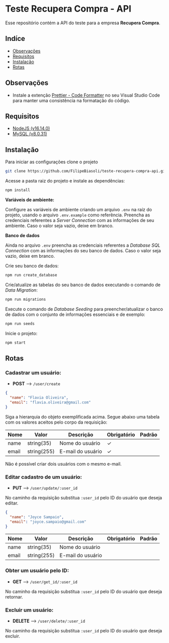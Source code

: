 # Teste Recupera Compra - API

Esse repositório contém a API do teste para a empresa **Recupera Compra**.

## Indíce

- [Observações](#observações)
- [Requisitos](#requisitos)
- [Instalação](#instalação)
- [Rotas](#rotas)

## Observações

- Instale a extenção [Prettier - Code Formatter](https://marketplace.visualstudio.com/items?itemName=esbenp.prettier-vscode) no seu Visual Studio Code para manter uma consistência na formatação do código.

## Requisitos

- [NodeJS (v16.14.0)](https://nodejs.org/en/)
- [MySQL (v8.0.31)](https://www.mysql.com/)

## Instalação

Para iniciar as configurações clone o projeto

```bash
git clone https://github.com/FilipeBiasoli/teste-recupera-compra-api.git
```

Acesse a pasta raiz do projeto e instale as dependências:

```cmd
npm install
```

**Variáveis de ambiente:**

Configure as variáveis de ambiente criando um arquivo `.env` na raíz do projeto, usando o arquivo `.env.example` como referência. Preencha as credenciais referentes a _Server Connection_ com as informações de seu ambiente. Caso o valor seja vazio, deixe em branco.

**Banco de dados**

Ainda no arquivo `.env` preencha as credenciais referentes a _Database SQL Connection_ com as informações do seu banco de dados. Caso o valor seja vazio, deixe em branco.

Crie seu banco de dados:

```cmd
npm run create_database
```

Crie/atualize as tabelas do seu banco de dados executando o comando de _Data Migration_:

```cmd
npm run migrations
```

Execute o comando de _Database Seeding_ para preencher/atualizar o banco de dados com o conjunto de informações essenciais e de exemplo:

```cmd
npm run seeds
```

Inicie o projeto:

```cmd
npm start
```

## Rotas

### Cadastrar um usuário:

- **POST** --> `/user/create`

```json
{
  "name": "Flavia Oliveira",
  "email": "flavia.oliveira@gmail.com"
}
```

Siga a hierarquia do objeto exemplificada acima. Segue abaixo uma tabela com os valores aceitos pelo corpo da requisição:

| Nome  | Valor       | Descrição         | Obrigatório | Padrão |
| ----- | ----------- | ----------------- | ----------- | ------ |
| name  | string(35)  | Nome do usuário   | &check;     |        |
| email | string(255) | E-mail do usuário | &check;     |        |

Não é possível criar dois usuários com o mesmo e-mail.

### Editar cadastro de um usuário:

- **PUT** --> `/user/update/:user_id`

No caminho da requisição substitua `:user_id` pelo ID do usuário que deseja editar.

```json
{
  "name": "Joyce Sampaio",
  "email": "joyce.sampaio@gmail.com"
}
```

| Nome  | Valor       | Descrição         | Obrigatório | Padrão |
| ----- | ----------- | ----------------- | ----------- | ------ |
| name  | string(35)  | Nome do usuário   |             |        |
| email | string(255) | E-mail do usuário |             |        |

### Obter um usuário pelo ID:

- **GET** --> `/user/get_id/:user_id`

No caminho da requisição substitua `:user_id` pelo ID do usuário que deseja retornar.

### Excluir um usuário:

- **DELETE** --> `/user/delete/:user_id`

No caminho da requisição substitua `:user_id` pelo ID do usuário que deseja excluir.
